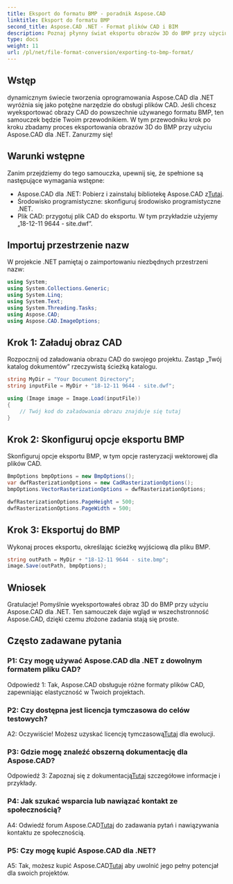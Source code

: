 ```yaml
---
title: Eksport do formatu BMP - poradnik Aspose.CAD
linktitle: Eksport do formatu BMP
second_title: Aspose.CAD .NET - Format plików CAD i BIM
description: Poznaj płynny świat eksportu obrazów 3D do BMP przy użyciu Aspose.CAD dla .NET. Postępuj zgodnie z naszym samouczkiem, aby uzyskać bezproblemową obsługę.
type: docs
weight: 11
url: /pl/net/file-format-conversion/exporting-to-bmp-format/
---
```

## Wstęp

dynamicznym świecie tworzenia oprogramowania Aspose.CAD dla .NET wyróżnia się jako potężne narzędzie do obsługi plików CAD. Jeśli chcesz wyeksportować obrazy CAD do powszechnie używanego formatu BMP, ten samouczek będzie Twoim przewodnikiem. W tym przewodniku krok po kroku zbadamy proces eksportowania obrazów 3D do BMP przy użyciu Aspose.CAD dla .NET. Zanurzmy się!

## Warunki wstępne

Zanim przejdziemy do tego samouczka, upewnij się, że spełnione są następujące wymagania wstępne:

-  Aspose.CAD dla .NET: Pobierz i zainstaluj bibliotekę Aspose.CAD z[Tutaj](https://releases.aspose.com/cad/net/).
- Środowisko programistyczne: skonfiguruj środowisko programistyczne .NET.
- Plik CAD: przygotuj plik CAD do eksportu. W tym przykładzie użyjemy „18-12-11 9644 - site.dwf”.

## Importuj przestrzenie nazw

W projekcie .NET pamiętaj o zaimportowaniu niezbędnych przestrzeni nazw:

```csharp
using System;
using System.Collections.Generic;
using System.Linq;
using System.Text;
using System.Threading.Tasks;
using Aspose.CAD;
using Aspose.CAD.ImageOptions;
```

## Krok 1: Załaduj obraz CAD

Rozpocznij od załadowania obrazu CAD do swojego projektu. Zastąp „Twój katalog dokumentów” rzeczywistą ścieżką katalogu.

```csharp
string MyDir = "Your Document Directory";
string inputFile = MyDir + "18-12-11 9644 - site.dwf";

using (Image image = Image.Load(inputFile))
{
    // Twój kod do załadowania obrazu znajduje się tutaj
}
```

## Krok 2: Skonfiguruj opcje eksportu BMP

Skonfiguruj opcje eksportu BMP, w tym opcje rasteryzacji wektorowej dla plików CAD.

```csharp
BmpOptions bmpOptions = new BmpOptions();
var dwfRasterizationOptions = new CadRasterizationOptions();
bmpOptions.VectorRasterizationOptions = dwfRasterizationOptions;

dwfRasterizationOptions.PageHeight = 500;
dwfRasterizationOptions.PageWidth = 500;
```

## Krok 3: Eksportuj do BMP

Wykonaj proces eksportu, określając ścieżkę wyjściową dla pliku BMP.

```csharp
string outPath = MyDir + "18-12-11 9644 - site.bmp";
image.Save(outPath, bmpOptions);
```

## Wniosek

Gratulacje! Pomyślnie wyeksportowałeś obraz 3D do BMP przy użyciu Aspose.CAD dla .NET. Ten samouczek daje wgląd w wszechstronność Aspose.CAD, dzięki czemu złożone zadania stają się proste.

## Często zadawane pytania

### P1: Czy mogę używać Aspose.CAD dla .NET z dowolnym formatem pliku CAD?

Odpowiedź 1: Tak, Aspose.CAD obsługuje różne formaty plików CAD, zapewniając elastyczność w Twoich projektach.

### P2: Czy dostępna jest licencja tymczasowa do celów testowych?

 A2: Oczywiście! Możesz uzyskać licencję tymczasową[Tutaj](https://purchase.aspose.com/temporary-license/) dla ewolucji.

### P3: Gdzie mogę znaleźć obszerną dokumentację dla Aspose.CAD?

 Odpowiedź 3: Zapoznaj się z dokumentacją[Tutaj](https://reference.aspose.com/cad/net/) szczegółowe informacje i przykłady.

### P4: Jak szukać wsparcia lub nawiązać kontakt ze społecznością?

 A4: Odwiedź forum Aspose.CAD[Tutaj](https://forum.aspose.com/c/cad/19) do zadawania pytań i nawiązywania kontaktu ze społecznością.

### P5: Czy mogę kupić Aspose.CAD dla .NET?

 A5: Tak, możesz kupić Aspose.CAD[Tutaj](https://purchase.aspose.com/buy) aby uwolnić jego pełny potencjał dla swoich projektów.
